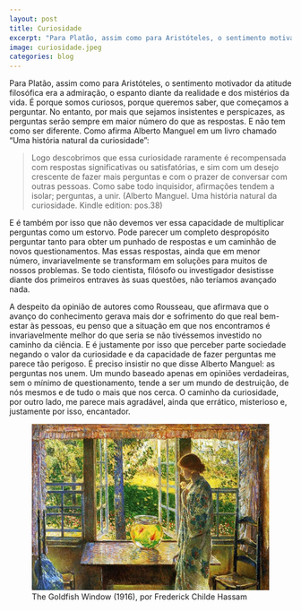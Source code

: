 ```yaml
---
layout: post
title: Curiosidade
excerpt: "Para Platão, assim como para Aristóteles, o sentimento motivador da atitude filosófica era a admiração, o espanto diante da realidade e dos mistérios da vida. É porque somos curiosos, porque queremos saber, que começamos a perguntar. No entanto, por mais que sejamos insistentes e perspicazes, as perguntas serão sempre em maior número do que as respostas. E não tem como ser diferente."
image: curiosidade.jpeg
categories: blog
---
```


Para Platão, assim como para Aristóteles, o sentimento motivador da atitude filosófica era a admiração, o espanto diante da realidade e dos mistérios da vida. É porque somos curiosos, porque queremos saber, que começamos a perguntar. No entanto, por mais que sejamos insistentes e perspicazes, as perguntas serão sempre em maior número do que as respostas. E não tem como ser diferente. Como afirma Alberto Manguel em um livro chamado “Uma história natural da curiosidade”:

> Logo descobrimos que essa curiosidade raramente é recompensada com respostas significativas ou satisfatórias, e sim com um desejo crescente de fazer mais perguntas e com o prazer de conversar com outras pessoas. Como sabe todo inquisidor, afirmações tendem a isolar; perguntas, a unir. (Alberto Manguel. Uma história natural da curiosidade. Kindle edition: pos.38)

E é também por isso que não devemos ver essa capacidade de multiplicar perguntas como um estorvo. Pode parecer um completo despropósito perguntar tanto para obter um punhado de respostas e um caminhão de novos questionamentos. Mas essas respostas, ainda que em menor número, invariavelmente se transformam em soluções para muitos de nossos problemas. Se todo cientista, filósofo ou investigador desistisse diante dos primeiros entraves às suas questões, não teríamos avançado nada.

A despeito da opinião de autores como Rousseau, que afirmava que o avanço do conhecimento gerava mais dor e sofrimento do que real bem-estar às pessoas, eu penso que a situação em que nos encontramos é invariavelmente melhor do que seria se não tivéssemos investido no caminho da ciência. E é justamente por isso que perceber parte sociedade negando o valor da curiosidade e da capacidade de fazer perguntas me parece tão perigoso. É preciso insistir no que disse Alberto Manguel: as perguntas nos unem. Um mundo baseado apenas em opiniões verdadeiras, sem o mínimo de questionamento, tende a ser um mundo de destruição, de nós mesmos e de tudo o mais que nos cerca. O caminho da curiosidade, por outro lado, me parece mais agradável, ainda que errático, misterioso e, justamente por isso, encantador.

<figure>
   <img src="/assets/images/curiosidade.jpeg">
   <figcaption>The Goldfish Window (1916), por Frederick Childe Hassam</figcaption>
<figure>
